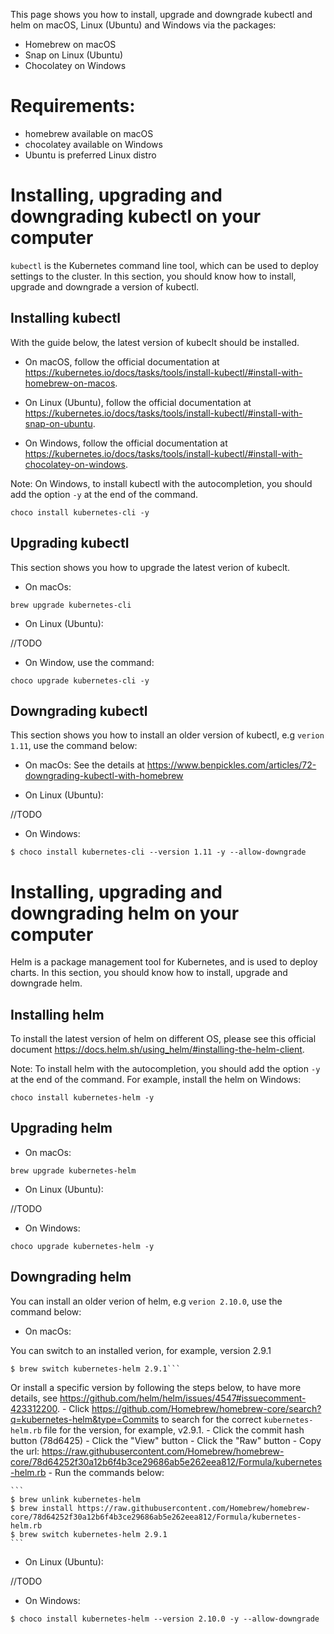 This page shows you how to install, upgrade and downgrade kubectl and helm on macOS, Linux (Ubuntu) and Windows via the packages:

- Homebrew on macOS
- Snap on Linux (Ubuntu)
- Chocolatey on Windows

# Requirements:

- homebrew available on macOS
- chocolatey available on Windows
- Ubuntu is preferred Linux distro


# Installing, upgrading and downgrading kubectl on your computer
``kubectl`` is the Kubernetes command line tool, which can be used to deploy settings to the cluster.
In this section, you should know how to install, upgrade and downgrade a version of kubectl. 

## Installing kubectl

With the guide below, the latest version of kubeclt should be installed.



- On macOS, follow the official documentation at https://kubernetes.io/docs/tasks/tools/install-kubectl/#install-with-homebrew-on-macos.

- On Linux (Ubuntu), follow the official documentation at https://kubernetes.io/docs/tasks/tools/install-kubectl/#install-with-snap-on-ubuntu.

- On Windows, follow the official documentation at https://kubernetes.io/docs/tasks/tools/install-kubectl/#install-with-chocolatey-on-windows.

Note: On Windows, to install kubectl with the autocompletion, you should add the option `-y` at the end of the command.

```
choco install kubernetes-cli -y
```

## Upgrading kubectl
This section shows you how to upgrade the latest verion of kubeclt.

- On macOs:

```
brew upgrade kubernetes-cli
```

- On Linux (Ubuntu):

//TODO

- On Window, use the command:

```
choco upgrade kubernetes-cli -y
```


## Downgrading kubectl 

This section shows you how to install an older version of kubectl, e.g `verion 1.11`, use the command below:

- On macOs: See the details at https://www.benpickles.com/articles/72-downgrading-kubectl-with-homebrew

- On Linux (Ubuntu):

//TODO

- On Windows:

```
$ choco install kubernetes-cli --version 1.11 -y --allow-downgrade
```

# Installing, upgrading and downgrading helm on your computer

Helm is a package management tool for Kubernetes, and is used to deploy charts. In this section, you should know how to install, upgrade and downgrade helm.

## Installing helm

To install the latest version of helm on different OS, please see this official document https://docs.helm.sh/using_helm/#installing-the-helm-client.

Note: To install helm with the autocompletion, you should add the option `-y` at the end of the command.
For example, install the helm on Windows:

```
choco install kubernetes-helm -y
```
## Upgrading helm

- On macOs:

```
brew upgrade kubernetes-helm
```

- On Linux (Ubuntu):

//TODO

- On Windows:

```
choco upgrade kubernetes-helm -y
```


## Downgrading helm
You can install an older verion of helm, e.g `verion 2.10.0`, use the command below:

- On macOs: 

You can switch to an installed verion, for example, version 2.9.1

```
$ brew switch kubernetes-helm 2.9.1```
```

Or install a specific version by following the steps below, to have more details, see https://github.com/helm/helm/issues/4547#issuecomment-423312200.
	- Click https://github.com/Homebrew/homebrew-core/search?q=kubernetes-helm&type=Commits to search for the correct `kubernetes-helm.rb` file for the version, for example, v2.9.1.
	- Click the commit hash button (78d6425)
	- Click the "View" button
	- Click the "Raw" button
	- Copy the url: https://raw.githubusercontent.com/Homebrew/homebrew-core/78d64252f30a12b6f4b3ce29686ab5e262eea812/Formula/kubernetes-helm.rb
	- Run the commands below:

	```
	$ brew unlink kubernetes-helm
	$ brew install https://raw.githubusercontent.com/Homebrew/homebrew-core/78d64252f30a12b6f4b3ce29686ab5e262eea812/Formula/kubernetes-helm.rb
	$ brew switch kubernetes-helm 2.9.1
	```

- On Linux (Ubuntu):

//TODO

- On Windows:

```
$ choco install kubernetes-helm --version 2.10.0 -y --allow-downgrade
```